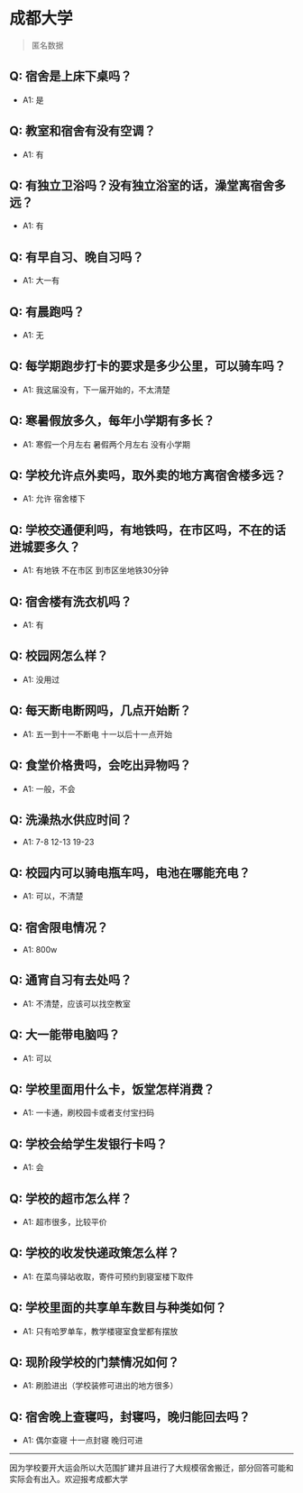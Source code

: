 # 成都大学
> 匿名数据
## Q: 宿舍是上床下桌吗？
- A1: 是
## Q: 教室和宿舍有没有空调？
- A1: 有
## Q: 有独立卫浴吗？没有独立浴室的话，澡堂离宿舍多远？
- A1: 有
## Q: 有早自习、晚自习吗？
- A1: 大一有
## Q: 有晨跑吗？
- A1: 无
## Q: 每学期跑步打卡的要求是多少公里，可以骑车吗？
- A1: 我这届没有，下一届开始的，不太清楚
## Q: 寒暑假放多久，每年小学期有多长？
- A1: 寒假一个月左右 暑假两个月左右 没有小学期
## Q: 学校允许点外卖吗，取外卖的地方离宿舍楼多远？
- A1: 允许 宿舍楼下
## Q: 学校交通便利吗，有地铁吗，在市区吗，不在的话进城要多久？
- A1: 有地铁 不在市区 到市区坐地铁30分钟
## Q: 宿舍楼有洗衣机吗？
- A1: 有
## Q: 校园网怎么样？
- A1: 没用过
## Q: 每天断电断网吗，几点开始断？
- A1: 五一到十一不断电 十一以后十一点开始
## Q: 食堂价格贵吗，会吃出异物吗？
- A1: 一般，不会
## Q: 洗澡热水供应时间？
- A1: 7-8 12-13 19-23
## Q: 校园内可以骑电瓶车吗，电池在哪能充电？
- A1: 可以，不清楚
## Q: 宿舍限电情况？
- A1: 800w
## Q: 通宵自习有去处吗？
- A1: 不清楚，应该可以找空教室
## Q: 大一能带电脑吗？
- A1: 可以
## Q: 学校里面用什么卡，饭堂怎样消费？
- A1: 一卡通，刷校园卡或者支付宝扫码
## Q: 学校会给学生发银行卡吗？
- A1: 会
## Q: 学校的超市怎么样？
- A1: 超市很多，比较平价
## Q: 学校的收发快递政策怎么样？
- A1: 在菜鸟驿站收取，寄件可预约到寝室楼下取件
## Q: 学校里面的共享单车数目与种类如何？
- A1: 只有哈罗单车，教学楼寝室食堂都有摆放
## Q: 现阶段学校的门禁情况如何？
- A1: 刷脸进出（学校装修可进出的地方很多）
## Q: 宿舍晚上查寝吗，封寝吗，晚归能回去吗？
- A1: 偶尔查寝 十一点封寝 晚归可进
***
因为学校要开大运会所以大范围扩建并且进行了大规模宿舍搬迁，部分回答可能和实际会有出入。欢迎报考成都大学